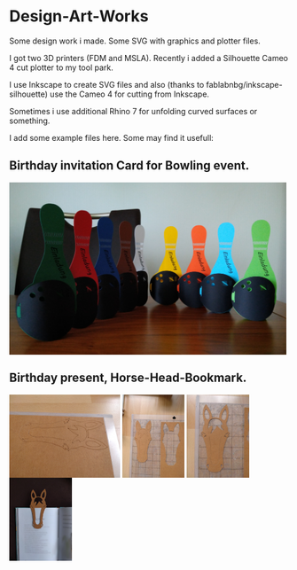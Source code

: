# Design-Art-Works
Some design work i made. Some SVG with graphics and plotter files.

I got two 3D printers (FDM and MSLA). Recently i added a Silhouette Cameo 4 cut plotter to my tool park.

I use Inkscape to create SVG files and also (thanks to fablabnbg/inkscape-silhouette) use the Cameo 4 for cutting from Inkscape.

Sometimes i use additional Rhino 7 for unfolding curved surfaces or something.

I add some example files here. Some may find it usefull:

## Birthday invitation Card for Bowling event.

<img src="Bowling.jpg" width="500" align="center"> 

## Birthday present, Horse-Head-Bookmark.
<img src="IMG_20230311_094118.jpg" height="150" align="center"> 
<img src="IMG_20230311_094206.jpg" height="150" align="center"> 
<img src="IMG_20230311_094519.jpg" height="150" align="center"> 
<img src="IMG_20230311_095243.jpg "height="150" align="center"> 

